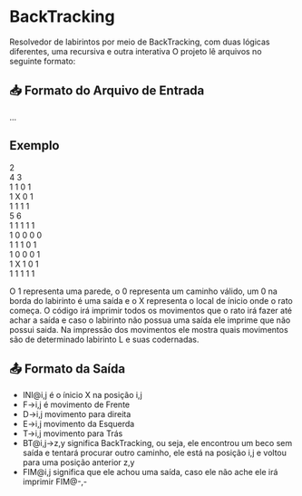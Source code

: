 # BackTracking
Resolvedor de labirintos por meio de BackTracking, com duas lógicas diferentes, uma recursiva e outra interativa
O projeto lê arquivos no seguinte formato:

## 📥 Formato do Arquivo de Entrada
<quantidade de labirintos>
<largura> <altura>
<labirinto 1>
<largura> <altura>
<labirinto 2>
...

 
## Exemplo
2<br>
4 3<br>
1 1 0 1<br>
1 X 0 1<br>
1 1 1 1<br>
5 6<br>
1 1 1 1 1<br>
1 0 0 0 0<br>
1 1 1 0 1<br>
1 0 0 0 1<br>
1 X 1 0 1<br>
1 1 1 1 1

O 1 representa uma parede, o 0 representa um caminho válido, um 0 na borda do labirinto é uma saída e o X representa o local de ínicio onde o rato começa.
O código irá imprimir todos os movimentos que o rato irá fazer até achar a saída e caso o labirinto não possua uma saída ele imprime que não possui saida.
Na impressão dos movimentos ele mostra quais movimentos são de determinado labirinto L e suas codernadas. 

## 📤 Formato da Saída
* INI@i,j é o ínicio X na posição i,j <br>
* F->i,j é movimento de Frente <br>
* D->i,j movimento para direita <br>
* E->i,j movimento da Esquerda <br>
* T->i,j movimento para Trás <br>
* BT@i,j->z,y significa BackTracking, ou seja, ele encontrou um beco sem saída e tentará procurar outro caminho, ele está na posição i,j e voltou para uma posição anterior z,y<br>
* FIM@i,j significa que ele achou uma saída, caso ele não ache ele irá imprimir FIM@-,-
